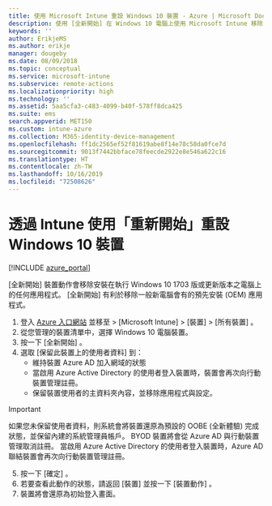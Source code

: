 ```yaml
---
title: 使用 Microsoft Intune 重設 Windows 10 裝置 - Azure | Microsoft Docs
description: 使用 [全新開始] 在 Windows 10 電腦上使用 Microsoft Intune 移除或解除安裝應用程式。
keywords: ''
author: ErikjeMS
ms.author: erikje
manager: dougeby
ms.date: 08/09/2018
ms.topic: conceptual
ms.service: microsoft-intune
ms.subservice: remote-actions
ms.localizationpriority: high
ms.technology: ''
ms.assetid: 5aa5cfa3-c483-4099-b40f-578ff8dca425
ms.suite: ems
search.appverid: MET150
ms.custom: intune-azure
ms.collection: M365-identity-device-management
ms.openlocfilehash: ff1dc2565ef52f81619abe8f14e78c58da0fce7d
ms.sourcegitcommit: 9013f7442bbface78feecde2922e8e546a622c16
ms.translationtype: HT
ms.contentlocale: zh-TW
ms.lasthandoff: 10/16/2019
ms.locfileid: "72508626"
---
```

# <a name="use-fresh-start-to-reset-windows-10-devices-with-intune"></a>透過 Intune 使用「重新開始」重設 Windows 10 裝置


[!INCLUDE [azure_portal](../includes/azure_portal.md)]

[全新開始]  裝置動作會移除安裝在執行 Windows 10 1703 版或更新版本之電腦上的任何應用程式。 [全新開始] 有利於移除一般新電腦會有的預先安裝 (OEM) 應用程式。 

1. 登入 [Azure 入口網站](https://portal.azure.com) 並移至 > [Microsoft Intune]   > [裝置]   > [所有裝置]  。
2. 從您管理的裝置清單中，選擇 Windows 10 電腦裝置。
3. 按一下 [全新開始]  。 
4. 選取 [保留此裝置上的使用者資料]  到：
   * 維持裝置 Azure AD 加入網域的狀態
   * 當啟用 Azure Active Directory 的使用者登入裝置時，裝置會再次向行動裝置管理註冊。
   * 保留裝置使用者的主資料夾內容，並移除應用程式與設定。

  > [!IMPORTANT]
 > 如果您未保留使用者資料，則系統會將裝置還原為預設的 OOBE (全新體驗) 完成狀態，並保留內建的系統管理員帳戶。
 > BYOD 裝置將會從 Azure AD 與行動裝置管理取消註冊。
 > 當啟用 Azure Active Directory 的使用者登入裝置時，Azure AD 聯結裝置會再次向行動裝置管理註冊。
 
5. 按一下 [確定]  。   
6. 若要查看此動作的狀態，請返回 [裝置]  並按一下 [裝置動作]  。  
7. 裝置將會還原為初始登入畫面。
